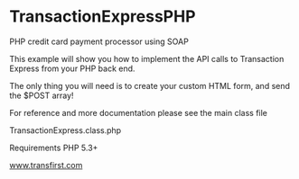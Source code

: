 # TransactionExpressPHP
PHP credit card payment processor using SOAP

This example will show you how to implement the API calls to Transaction Express from your PHP back end.

The only thing you will need is to create your custom HTML form, and send the $POST array!

For reference and more documentation please see the main class file

TransactionExpress.class.php

Requirements PHP 5.3+

www.transfirst.com





